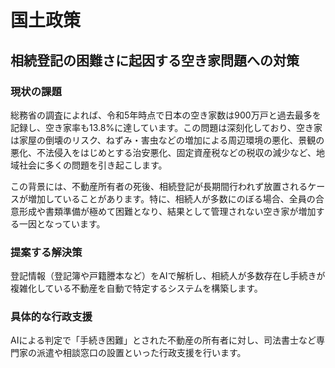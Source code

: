# 国土政策

## 相続登記の困難さに起因する空き家問題への対策

### 現状の課題
総務省の調査によれば、令和5年時点で日本の空き家数は900万戸と過去最多を記録し、空き家率も13.8%に達しています。この問題は深刻化しており、空き家は家屋の倒壊のリスク、ねずみ・害虫などの増加による周辺環境の悪化、景観の悪化、不法侵入をはじめとする治安悪化、固定資産税などの税収の減少など、地域社会に多くの問題を引き起こします。

この背景には、不動産所有者の死後、相続登記が長期間行われず放置されるケースが増加していることがあります。特に、相続人が多数にのぼる場合、全員の合意形成や書類準備が極めて困難となり、結果として管理されない空き家が増加する一因となっています。

### 提案する解決策
登記情報（登記簿や戸籍謄本など）をAIで解析し、相続人が多数存在し手続きが複雑化している不動産を自動で特定するシステムを構築します。

### 具体的な行政支援
AIによる判定で「手続き困難」とされた不動産の所有者に対し、司法書士など専門家の派遣や相談窓口の設置といった行政支援を行います。